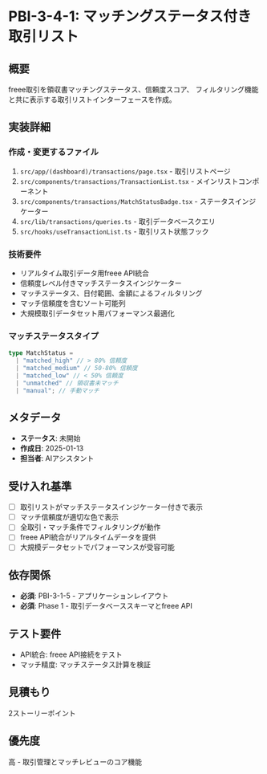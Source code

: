 # PBI-3-4-1: マッチングステータス付き取引リスト

## 概要

freee取引を領収書マッチングステータス、信頼度スコア、
フィルタリング機能と共に表示する取引リストインターフェースを作成。

## 実装詳細

### 作成・変更するファイル

1. `src/app/(dashboard)/transactions/page.tsx` - 取引リストページ
2. `src/components/transactions/TransactionList.tsx` - メインリストコンポーネント
3. `src/components/transactions/MatchStatusBadge.tsx` - ステータスインジケーター
4. `src/lib/transactions/queries.ts` - 取引データベースクエリ
5. `src/hooks/useTransactionList.ts` - 取引リスト状態フック

### 技術要件

- リアルタイム取引データ用freee API統合
- 信頼度レベル付きマッチステータスインジケーター
- マッチステータス、日付範囲、金額によるフィルタリング
- マッチ信頼度を含むソート可能列
- 大規模取引データセット用パフォーマンス最適化

### マッチステータスタイプ

```typescript
type MatchStatus =
  | "matched_high" // > 80% 信頼度
  | "matched_medium" // 50-80% 信頼度
  | "matched_low" // < 50% 信頼度
  | "unmatched" // 領収書未マッチ
  | "manual"; // 手動マッチ
```

## メタデータ

- **ステータス**: 未開始
- **作成日**: 2025-01-13
- **担当者**: AIアシスタント

## 受け入れ基準

- [ ] 取引リストがマッチステータスインジケーター付きで表示
- [ ] マッチ信頼度が適切な色で表示
- [ ] 全取引・マッチ条件でフィルタリングが動作
- [ ] freee API統合がリアルタイムデータを提供
- [ ] 大規模データセットでパフォーマンスが受容可能

## 依存関係

- **必須**: PBI-3-1-5 - アプリケーションレイアウト
- **必須**: Phase 1 - 取引データベーススキーマとfreee API

## テスト要件

- API統合: freee API接続をテスト
- マッチ精度: マッチステータス計算を検証

## 見積もり

2ストーリーポイント

## 優先度

高 - 取引管理とマッチレビューのコア機能
